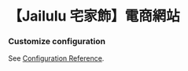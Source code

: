 # 【Jailulu 宅家飾】電商網站
[DEMO]: https://sharonlin5963.github.io/VueEcommerce/#/       "DEMO"

### Customize configuration
See [Configuration Reference](https://cli.vuejs.org/config/).
